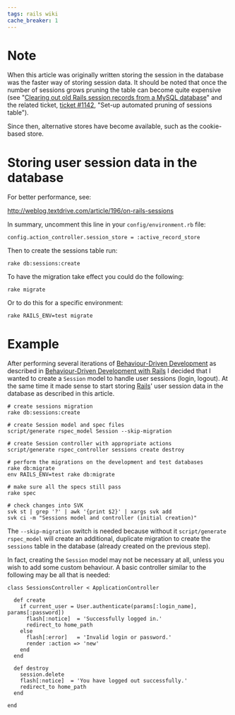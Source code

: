 ```yaml
---
tags: rails wiki
cache_breaker: 1
---
```


# Note

When this article was originally written storing the session in the database was the faster way of storing session data. It should be noted that once the number of sessions grows pruning the table can become quite expensive (see "[Clearing out old Rails session records from a MySQL database](/wiki/Clearing_out_old_Rails_session_records_from_a_MySQL_database)" and the related ticket, [ticket \#1142](/issues/1142), "Set-up automated pruning of sessions table").

Since then, alternative stores have become available, such as the cookie-based store.

# Storing user session data in the database

For better performance, see:

<http://weblog.textdrive.com/article/196/on-rails-sessions>

In summary, uncomment this line in your `config/environment.rb` file:

    config.action_controller.session_store = :active_record_store

Then to create the sessions table run:

    rake db:sessions:create

To have the migration take effect you could do the following:

    rake migrate

Or to do this for a specific environment:

    rake RAILS_ENV=test migrate

# Example

After performing several iterations of [Behaviour-Driven Development](/wiki/Behaviour-Driven_Development) as described in [Behaviour-Driven Development with Rails](/wiki/Behaviour-Driven_Development_with_Rails) I decided that I wanted to create a `Session` model to handle user sessions (login, logout). At the same time it made sense to start storing [Rails](/wiki/Rails)' user session data in the database as described in this article.

    # create sessions migration
    rake db:sessions:create

    # create Session model and spec files
    script/generate rspec_model Session --skip-migration

    # create Session controller with appropriate actions
    script/generate rspec_controller sessions create destroy

    # perform the migrations on the development and test databases
    rake db:migrate
    env RAILS_ENV=test rake db:migrate

    # make sure all the specs still pass
    rake spec

    # check changes into SVK
    svk st | grep '?' | awk '{print $2}' | xargs svk add
    svk ci -m "Sessions model and controller (initial creation)"

The `--skip-migration` switch is needed because without it `script/generate rspec_model` will create an additional, duplicate migration to create the `sessions` table in the database (already created on the previous step).

In fact, creating the `Session` model may not be necessary at all, unless you wish to add some custom behaviour. A basic controller similar to the following may be all that is needed:

    class SessionsController < ApplicationController

      def create
        if current_user = User.authenticate(params[:login_name], params[:password])
          flash[:notice]  = 'Successfully logged in.'
          redirect_to home_path
        else
          flash[:error]   = 'Invalid login or password.'
          render :action => 'new'
        end
      end

      def destroy
        session.delete
        flash[:notice]  = 'You have logged out successfully.'
        redirect_to home_path
      end

    end

